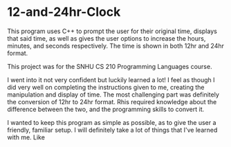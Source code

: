 # 12-and-24hr-Clock
This program uses C++ to prompt the user for their original time, displays that said time, as well as gives the user options to increase the hours, minutes, and seconds respectively. The time is shown in both 12hr and 24hr format.

This project was for the SNHU CS 210 Programming Languages course.

I went into it not very confident but luckily learned a lot! I feel as though I did very well on completing the instructions given to me, creating the manipulation and display of time. The most challenging part was definitely the conversion of 12hr to 24hr format. Rhis required knowledge about the difference between the two, and the programming skills to convert it.

I wanted to keep this program as simple as possible, as to give the user a friendly, familiar setup. I will definitely take  a lot of things that I've learned with me. Like 
